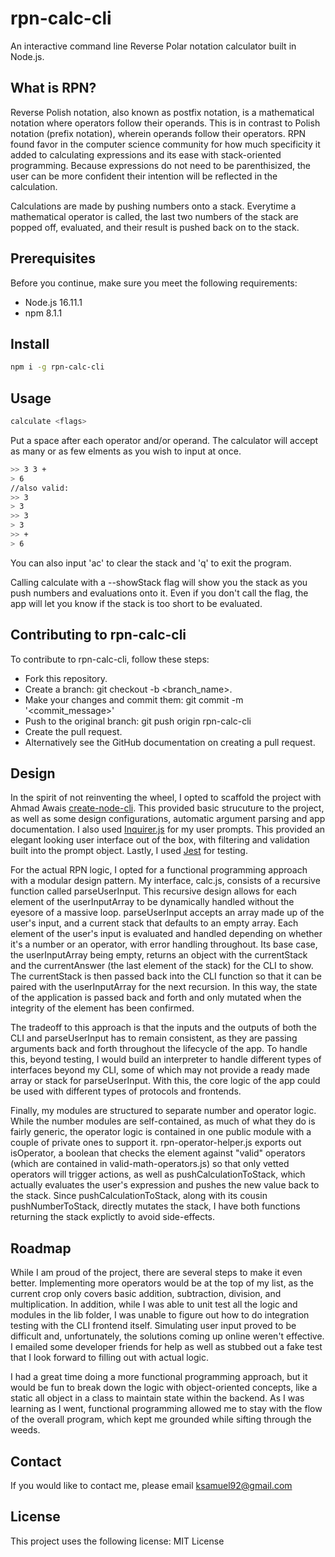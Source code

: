 # rpn-calc-cli

An interactive command line Reverse Polar notation calculator built in Node.js.

## What is RPN?

Reverse Polish notation, also known as postfix notation, is a mathematical notation where operators follow their operands. This is in contrast to Polish notation (prefix notation), wherein operands follow their operators. RPN found favor in the computer science community for how much specificity it added to calculating expressions and its ease with stack-oriented programming. Because expressions do not need to be parenthisized, the user can be more confident their intention will be reflected in the calculation.

Calculations are made by pushing numbers onto a stack. Everytime a mathematical operator is called, the last two numbers of the stack are popped off, evaluated, and their result is pushed back on to the stack.

## Prerequisites

Before you continue, make sure you meet the following requirements:

-   Node.js 16.11.1
-   npm 8.1.1

## Install

```bash
npm i -g rpn-calc-cli
```

## Usage

```bash
calculate <flags>
```

Put a space after each operator and/or operand. The calculator will accept as many or as few elments as you wish to input at once.

```bash
>> 3 3 +
> 6
//also valid:
>> 3
> 3
>> 3
> 3
>> +
> 6
```

You can also input 'ac' to clear the stack and 'q' to exit the program.

Calling calculate with a --showStack flag will show you the stack as you push numbers and evaluations onto it. Even if you don't call the flag, the app will let you know if the stack is too short to be evaluated.

## Contributing to rpn-calc-cli

To contribute to rpn-calc-cli, follow these steps:

-   Fork this repository.
-   Create a branch: git checkout -b <branch_name>.
-   Make your changes and commit them: git commit -m '<commit_message>'
-   Push to the original branch: git push origin rpn-calc-cli
-   Create the pull request.
-   Alternatively see the GitHub documentation on creating a pull request.

## Design

In the spirit of not reinventing the wheel, I opted to scaffold the project with Ahmad Awais [create-node-cli](https://github.com/ahmadawais/create-node-cli). This provided basic strucuture to the project, as well as some design configurations, automatic argument parsing and app documentation. I also used [Inquirer.js](https://www.npmjs.com/package/inquirer) for my user prompts. This provided an elegant looking user interface out of the box, with filtering and validation built into the prompt object. Lastly, I used [Jest](https://github.com/facebook/jest) for testing.

For the actual RPN logic, I opted for a functional programming approach with a modular design pattern. My interface, calc.js, consists of a recursive function called parseUserInput. This recursive design allows for each element of the userInputArray to be dynamically handled without the eyesore of a massive loop. parseUserInput accepts an array made up of the user's input, and a current stack that defaults to an empty array. Each element of the user's input is evaluated and handled depending on whether it's a number or an operator, with error handling throughout. Its base case, the userInputArray being empty, returns an object with the currentStack and the currentAnswer (the last element of the stack) for the CLI to show. The currentStack is then passed back into the CLI function so that it can be paired with the userInputArray for the next recursion. In this way, the state of the application is passed back and forth and only mutated when the integrity of the element has been confirmed.

The tradeoff to this approach is that the inputs and the outputs of both the CLI and parseUserInput has to remain consistent, as they are passing arguments back and forth throughout the lifecycle of the app. To handle this, beyond testing, I would build an interpreter to handle different types of interfaces beyond my CLI, some of which may not provide a ready made array or stack for parseUserInput. With this, the core logic of the app could be used with different types of protocols and frontends.

Finally, my modules are structured to separate number and operator logic. While the number modules are self-contained, as much of what they do is fairly generic, the operator logic is contained in one public module with a couple of private ones to support it. rpn-operator-helper.js exports out isOperator, a boolean that checks the element against "valid" operators (which are contained in valid-math-operators.js) so that only vetted operators will trigger actions, as well as pushCalculationToStack, which actually evaluates the user's expression and pushes the new value back to the stack. Since pushCalculationToStack, along with its cousin pushNumberToStack, directly mutates the stack, I have both functions returning the stack explictly to avoid side-effects.

## Roadmap

While I am proud of the project, there are several steps to make it even better. Implementing more operators would be at the top of my list, as the current crop only covers basic addition, subtraction, division, and multiplication. In addition, while I was able to unit test all the logic and modules in the lib folder, I was unable to figure out how to do integration testing with the CLI frontend itself. Simulating user input proved to be difficult and, unfortunately, the solutions coming up online weren't effective. I emailed some developer friends for help as well as stubbed out a fake test that I look forward to filling out with actual logic.

I had a great time doing a more functional programming approach, but it would be fun to break down the logic with object-oriented concepts, like a static all object in a class to maintain state within the backend. As I was learning as I went, functional programming allowed me to stay with the flow of the overall program, which kept me grounded while sifting through the weeds.

## Contact

If you would like to contact me, please email ksamuel92@gmail.com

## License

This project uses the following license: MIT License
